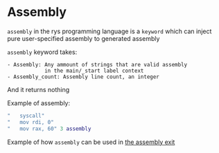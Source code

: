 # Assembly

`assembly` in the rys programming language is a `keyword`
which can inject pure user-specified assembly to generated
assembly

`assembly` keyword takes:

    - Assembly: Any ammount of strings that are valid assembly
                in the main/_start label context
    - Assembly_count: Assembly line count, an integer

And it returns nothing

Example of assembly:

```lua
"   syscall"
"   mov rdi, 0"
"   mov rax, 60" 3 assembly
```

Example of how `assembly` can be used in [the assembly exit](/examples/assembly_exit.rys)
